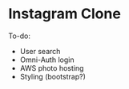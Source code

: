 Instagram Clone
===============

To-do:

- User search
- Omni-Auth login
- AWS photo hosting
- Styling (bootstrap?)